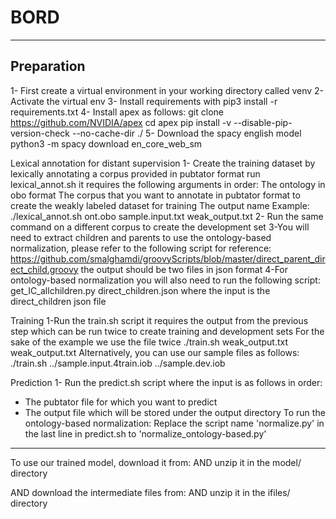 # BORD
***
## Preparation
1- First create a virtual environment in your working directory called venv
2- Activate the virtual env
3- Install requirements with
pip3 install -r requirements.txt
4- Install apex as follows:
git clone https://github.com/NVIDIA/apex
cd apex
pip install -v --disable-pip-version-check --no-cache-dir ./
5- Download the spacy english model
python3 -m spacy download en_core_web_sm

Lexical annotation for distant supervision
1- Create the training dataset by lexically annotating a corpus provided in pubtator format
run lexical_annot.sh 
it requires the following arguments in order:
The ontology in obo format
The corpus that you want to annotate in pubtator format to create the weakly labeled dataset for training
The output name
Example:
./lexical_annot.sh ont.obo sample.input.txt weak_output.txt
2- Run the same command on a different corpus to create the development set
3-You will need to extract children and parents to use the ontology-based normalization, please refer to the following script for reference:
https://github.com/smalghamdi/groovyScripts/blob/master/direct_parent_direct_child.groovy
the output should be two files in json format
4-For ontology-based normalization you will also need to run the following script:
get_IC_allchildren.py direct_children.json
where the input is the direct_children json file

Training
1-Run the train.sh script
it requires the output from the previous step which can be run twice to create training and development sets
For the sake of the example we use the file twice 
./train.sh weak_output.txt weak_output.txt 
Alternatively, you can use our sample files as follows:
./train.sh ../sample.input.4train.iob ../sample.dev.iob

Prediction
1- Run the predict.sh script
where the input is as follows in order:
- The pubtator file for which you want to predict
- The output file which will be stored under the output directory
To run the ontology-based normalization:
Replace the script name 'normalize.py' in the last line in predict.sh to 'normalize_ontology-based.py' 

----------------------------------------------

To use our trained model, download it from:
AND unzip it in the model/ directory

AND download the intermediate files from:
AND unzip it in the ifiles/ directory

